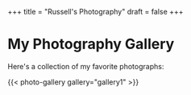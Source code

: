 +++
title = "Russell's Photography"
draft = false
+++

# My Photography Gallery

Here's a collection of my favorite photographs:

{{< photo-gallery gallery="gallery1" >}}
